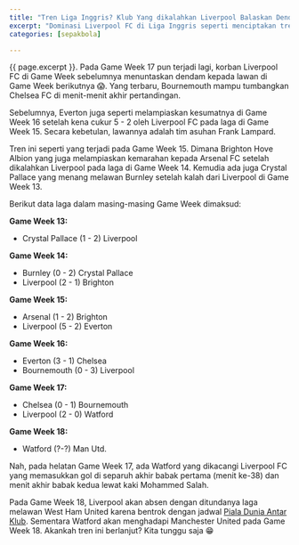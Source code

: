 ```yaml
---
title: "Tren Liga Inggris? Klub Yang dikalahkan Liverpool Balaskan Dendam Ke Lawan Selanjutnya?"
excerpt: "Dominasi Liverpool FC di Liga Inggris seperti menciptakan tren baru: Balsakan dendam ke klub lawan berikutnya"
categories: [sepakbola]

---
```

{{ page.excerpt }}. Pada Game Week 17 pun terjadi lagi, korban Liverpool FC di Game Week sebelumnya menuntaskan dendam kepada lawan di Game Week berikutnya 😱. Yang terbaru, Bournemouth mampu tumbangkan Chelsea FC di menit-menit akhir pertandingan.

Sebelumnya, Everton juga seperti melampiaskan kesumatnya di Game Week 16 setelah kena cukur 5 - 2 oleh Liverpool FC pada laga di Game Week 15. Secara kebetulan, lawannya adalah tim asuhan Frank Lampard.

Tren ini seperti yang terjadi pada Game Week 15. Dimana Brighton Hove Albion yang juga melampiaskan kemarahan kepada Arsenal FC setelah dikalahkan Liverpool pada laga di Game Week 14. Kemudia ada juga Crystal Pallace yang menang melawan Burnley setelah kalah dari Liverpool di Game Week 13.

Berikut data laga dalam masing-masing Game Week dimaksud:

**Game Week 13:**

- Crystal Pallace (1 - 2) Liverpool

**Game Week 14:**

- Burnley (0 - 2) Crystal Pallace
- Liverpool (2 - 1) Brighton

**Game Week 15:**

- Arsenal (1 - 2) Brighton
- Liverpool (5 - 2) Everton

**Game Week 16:**

- Everton (3 - 1) Chelsea
- Bournemouth (0 - 3) Liverpool

**Game Week 17:**

- Chelsea (0 - 1) Bournemouth
- Liverpool (2 - 0) Watford

**Game Week 18:**

- Watford (?-?) Man Utd.

Nah, pada helatan Game Week 17, ada Watford yang dikacangi Liverpool FC yang memasukkan gol di separuh akhir babak pertama (menit ke-38) dan menit akhir babak kedua lewat kaki Mohammed Salah.

Pada Game Week 18, Liverpool akan absen dengan ditundanya laga melawan West Ham United karena bentrok dengan jadwal [Piala Dunia Antar Klub](/liverpool/cwc-vs-monterey/). Sementara Watford akan menghadapi Manchester United pada Game Week 18. Akankah tren ini berlanjut? Kita tunggu saja 😁
